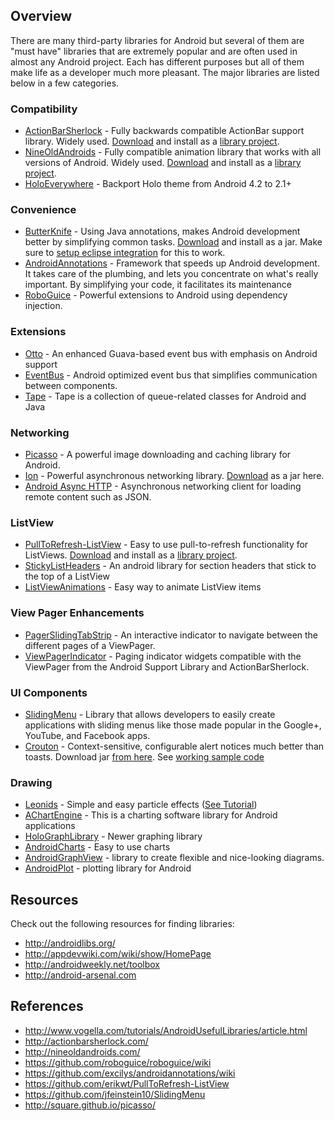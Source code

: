 ## Overview

There are many third-party libraries for Android but several of them are "must have" libraries that are extremely popular and are often used in almost any Android project. Each has different purposes but all of them make life as a developer much more pleasant. The major libraries are listed below in a few categories.

### Compatibility

 * [ActionBarSherlock](http://actionbarsherlock.com/) - Fully backwards compatible ActionBar support library. Widely used. [Download](https://api.github.com/repos/JakeWharton/ActionBarSherlock/zipball/4.4.0) and install as a [library project](http://imgur.com/a/N8baF).
 * [NineOldAndroids](http://nineoldandroids.com/) - Fully compatible animation library that works with all versions of Android. Widely used. [Download](https://github.com/JakeWharton/NineOldAndroids/zipball/master) and install as a [library project](http://imgur.com/a/N8baF).
 * [HoloEverywhere](https://github.com/Prototik/HoloEverywhere) - Backport Holo theme from Android 4.2 to 2.1+

### Convenience

 * [ButterKnife](http://jakewharton.github.io/butterknife/) - Using Java annotations, makes Android development better by simplifying common tasks. [Download](http://jakewharton.github.io/butterknife/#download) and install as a jar. Make sure to [setup eclipse integration](http://jakewharton.github.io/butterknife/ide-eclipse.html) for this to work.
 * [AndroidAnnotations](https://github.com/excilys/androidannotations) - Framework that speeds up Android development. It takes care of the plumbing, and lets you concentrate on what's really important. By simplifying your code, it facilitates its maintenance
 * [RoboGuice](https://github.com/roboguice/roboguice) - Powerful extensions to Android using dependency injection.

### Extensions 
 * [Otto](https://github.com/square/otto) - An enhanced Guava-based event bus with emphasis on Android support
 * [EventBus](https://github.com/greenrobot/EventBus) - Android optimized event bus that simplifies communication between components.
 * [Tape](http://square.github.io/tape/) - Tape is a collection of queue-related classes for Android and Java

### Networking

 * [Picasso](http://square.github.io/picasso/) - A powerful image downloading and caching library for Android.
 * [Ion](https://github.com/koush/ion) - Powerful asynchronous networking library. [Download](https://github.com/koush/ion#get-ion) as a jar here.
 * [Android Async HTTP](http://loopj.com/android-async-http/) - Asynchronous networking client for loading remote content such as JSON.

### ListView

 * [PullToRefresh-ListView](https://github.com/erikwt/PullToRefresh-ListView) - Easy to use pull-to-refresh functionality for ListViews. [Download](https://github.com/erikwt/PullToRefresh-ListView/archive/master.zip) and install as a [library project](http://imgur.com/a/N8baF).
 * [StickyListHeaders](https://github.com/emilsjolander/StickyListHeaders) - An android library for section headers that stick to the top of a ListView
 * [ListViewAnimations](https://github.com/nhaarman/ListViewAnimations) - Easy way to animate ListView items

### View Pager Enhancements
* [PagerSlidingTabStrip](https://github.com/astuetz/PagerSlidingTabStrip) - An interactive indicator to navigate between the different pages of a ViewPager. 
* [ViewPagerIndicator](https://github.com/JakeWharton/Android-ViewPagerIndicator) - Paging indicator widgets compatible with the ViewPager from the Android Support Library and ActionBarSherlock. 

### UI Components

 * [SlidingMenu](https://github.com/jfeinstein10/SlidingMenu) - Library that allows developers to easily create applications with sliding menus like those made popular in the Google+, YouTube, and Facebook apps.
 * [Crouton](https://github.com/keyboardsurfer/Crouton) - Context-sensitive, configurable alert notices much better than toasts. Download jar [from here](http://search.maven.org/#search%7Cga%7C1%7Cg%3A%22de.keyboardsurfer.android.widget%22). See [working sample code](https://github.com/thecodepath/android-crouton-sample)

### Drawing

 * [Leonids](https://github.com/plattysoft/Leonids) - Simple and easy particle effects ([See Tutorial](http://www.plattysoft.com/2014/05/30/leonids-particle-system-lib/))
 * [AChartEngine](http://jaxenter.com/effort-free-graphs-on-android-with-achartengine-46199.html) - This is a charting software library for Android applications
 * [HoloGraphLibrary](https://github.com/Androguide/HoloGraphLibrary) - Newer graphing library
 * [AndroidCharts](https://github.com/dacer/AndroidCharts) - Easy to use charts
 * [AndroidGraphView](http://android-graphview.org/) - library to create flexible and nice-looking diagrams.
 * [AndroidPlot](http://androidplot.com/docs/quickstart/) - plotting library for Android
 
## Resources

Check out the following resources for finding libraries:

 * <http://androidlibs.org/>
 * <http://appdevwiki.com/wiki/show/HomePage>
 * <http://androidweekly.net/toolbox>
 * <http://android-arsenal.com>

## References

 * <http://www.vogella.com/tutorials/AndroidUsefulLibraries/article.html>
 * <http://actionbarsherlock.com/>
 * <http://nineoldandroids.com/>
 * <https://github.com/roboguice/roboguice/wiki>
 * <https://github.com/excilys/androidannotations/wiki>
 * <https://github.com/erikwt/PullToRefresh-ListView>
 * https://github.com/jfeinstein10/SlidingMenu
 * <http://square.github.io/picasso/>